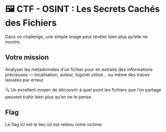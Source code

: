 # 🖼️ CTF - OSINT : Les Secrets Cachés des Fichiers

Dans ce challenge, une simple image peut révéler bien plus qu’elle ne montre. 

## Votre mission  
Analyser les métadonnées d’un fichier pour en extraire des informations précieuses — localisation, auteur, logiciel utilisé… ou même des traces laissées par erreur.

🔍 Un excellent moyen de découvrir à quel point les fichiers que l’on partage peuvent trahir bien plus qu’on ne le pense.

## Flag
Le flag ici est le lieu où est retenu notre victime.
